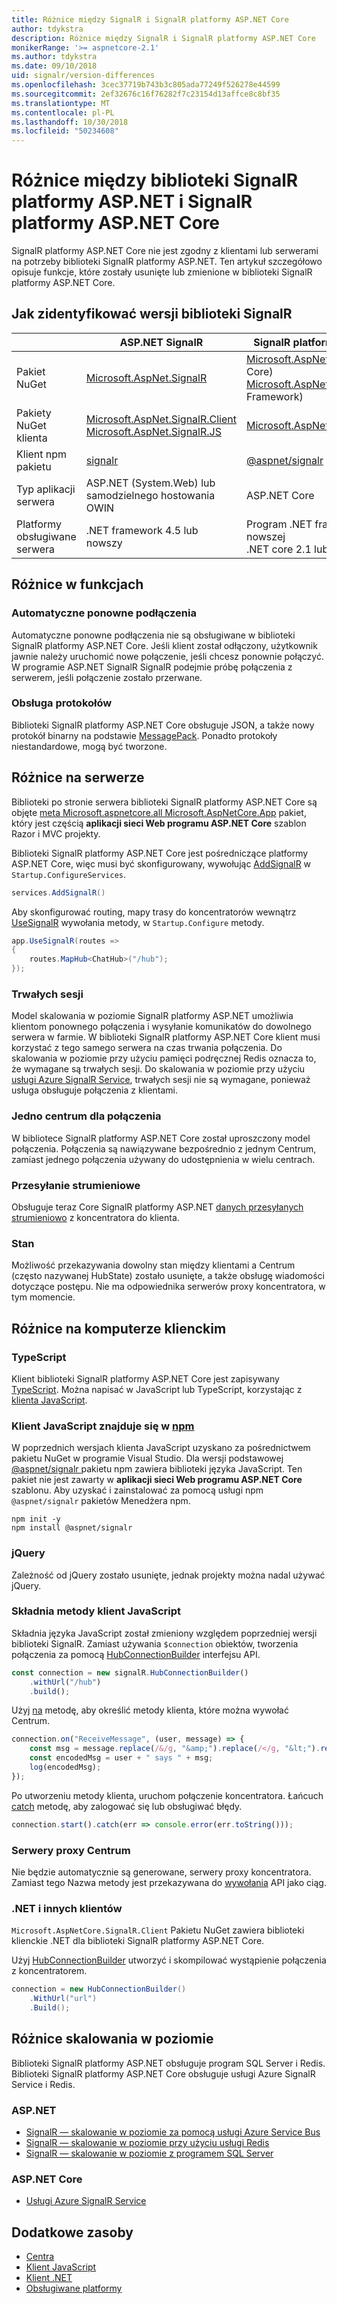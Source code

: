 ```yaml
---
title: Różnice między SignalR i SignalR platformy ASP.NET Core
author: tdykstra
description: Różnice między SignalR i SignalR platformy ASP.NET Core
monikerRange: '>= aspnetcore-2.1'
ms.author: tdykstra
ms.date: 09/10/2018
uid: signalr/version-differences
ms.openlocfilehash: 3cec37719b743b3c805ada77249f526278e44599
ms.sourcegitcommit: 2ef32676c16f76282f7c23154d13affce8c8bf35
ms.translationtype: MT
ms.contentlocale: pl-PL
ms.lasthandoff: 10/30/2018
ms.locfileid: "50234608"
---
```

# <a name="differences-between-aspnet-signalr-and-aspnet-core-signalr"></a>Różnice między biblioteki SignalR platformy ASP.NET i SignalR platformy ASP.NET Core

SignalR platformy ASP.NET Core nie jest zgodny z klientami lub serwerami na potrzeby biblioteki SignalR platformy ASP.NET. Ten artykuł szczegółowo opisuje funkcje, które zostały usunięte lub zmienione w biblioteki SignalR platformy ASP.NET Core.

## <a name="how-to-identify-the-signalr-version"></a>Jak zidentyfikować wersji biblioteki SignalR

|                      | ASP.NET SignalR | SignalR platformy ASP.NET Core |
| -------------------- | --------------- | -------------------- |
| Pakiet NuGet | [Microsoft.AspNet.SignalR](https://www.nuget.org/packages/Microsoft.AspNet.SignalR/) | [Microsoft.AspNetCore.App](https://www.nuget.org/packages/Microsoft.AspNetCore.App/) (.NET Core)<br>[Microsoft.AspNetCore.SignalR](https://www.nuget.org/packages/Microsoft.AspNetCore.SignalR/) (.NET Framework) |
| Pakiety NuGet klienta | [Microsoft.AspNet.SignalR.Client](https://www.nuget.org/packages/Microsoft.AspNet.SignalR.Client/)<br>[Microsoft.AspNet.SignalR.JS](https://www.nuget.org/packages/Microsoft.AspNet.SignalR.JS/) | [Microsoft.AspNetCore.SignalR.Client](https://www.nuget.org/packages/Microsoft.AspNetCore.SignalR.Client/) |
| Klient npm pakietu | [signalr](https://www.npmjs.com/package/signalr) | [@aspnet/signalr](https://www.npmjs.com/package/@aspnet/signalr) |
| Typ aplikacji serwera | ASP.NET (System.Web) lub samodzielnego hostowania OWIN | ASP.NET Core |
| Platformy obsługiwane serwera | .NET framework 4.5 lub nowszy | Program .NET framework 4.6.1 lub nowszej<br>.NET core 2.1 lub nowszej |

## <a name="feature-differences"></a>Różnice w funkcjach

### <a name="automatic-reconnects"></a>Automatyczne ponowne podłączenia

Automatyczne ponowne podłączenia nie są obsługiwane w biblioteki SignalR platformy ASP.NET Core. Jeśli klient został odłączony, użytkownik jawnie należy uruchomić nowe połączenie, jeśli chcesz ponownie połączyć. W programie ASP.NET SignalR SignalR podejmie próbę połączenia z serwerem, jeśli połączenie zostało przerwane. 

### <a name="protocol-support"></a>Obsługa protokołów

Biblioteki SignalR platformy ASP.NET Core obsługuje JSON, a także nowy protokół binarny na podstawie [MessagePack](xref:signalr/messagepackhubprotocol). Ponadto protokoły niestandardowe, mogą być tworzone.

## <a name="differences-on-the-server"></a>Różnice na serwerze

Biblioteki po stronie serwera biblioteki SignalR platformy ASP.NET Core są objęte [meta Microsoft.aspnetcore.all Microsoft.AspNetCore.App](xref:fundamentals/metapackage-app) pakiet, który jest częścią **aplikacji sieci Web programu ASP.NET Core** szablon Razor i MVC projekty.

Biblioteki SignalR platformy ASP.NET Core jest pośredniczące platformy ASP.NET Core, więc musi być skonfigurowany, wywołując [AddSignalR](/dotnet/api/microsoft.extensions.dependencyinjection.signalrdependencyinjectionextensions.addsignalr) w `Startup.ConfigureServices`.

```csharp
services.AddSignalR()
```

Aby skonfigurować routing, mapy trasy do koncentratorów wewnątrz [UseSignalR](/dotnet/api/microsoft.aspnetcore.builder.signalrappbuilderextensions.usesignalr) wywołania metody, w `Startup.Configure` metody.

```csharp
app.UseSignalR(routes =>
{
    routes.MapHub<ChatHub>("/hub");
});
```

### <a name="sticky-sessions"></a>Trwałych sesji

Model skalowania w poziomie SignalR platformy ASP.NET umożliwia klientom ponownego połączenia i wysyłanie komunikatów do dowolnego serwera w farmie. W biblioteki SignalR platformy ASP.NET Core klient musi korzystać z tego samego serwera na czas trwania połączenia. Do skalowania w poziomie przy użyciu pamięci podręcznej Redis oznacza to, że wymagane są trwałych sesji. Do skalowania w poziomie przy użyciu [usługi Azure SignalR Service](/azure/azure-signalr/), trwałych sesji nie są wymagane, ponieważ usługa obsługuje połączenia z klientami. 

### <a name="single-hub-per-connection"></a>Jedno centrum dla połączenia

W bibliotece SignalR platformy ASP.NET Core został uproszczony model połączenia. Połączenia są nawiązywane bezpośrednio z jednym Centrum, zamiast jednego połączenia używany do udostępnienia w wielu centrach.

### <a name="streaming"></a>Przesyłanie strumieniowe

Obsługuje teraz Core SignalR platformy ASP.NET [danych przesyłanych strumieniowo](xref:signalr/streaming) z koncentratora do klienta.

### <a name="state"></a>Stan

Możliwość przekazywania dowolny stan między klientami a Centrum (często nazywanej HubState) zostało usunięte, a także obsługę wiadomości dotyczące postępu. Nie ma odpowiednika serwerów proxy koncentratora, w tym momencie.

## <a name="differences-on-the-client"></a>Różnice na komputerze klienckim

### <a name="typescript"></a>TypeScript

Klient biblioteki SignalR platformy ASP.NET Core jest zapisywany [TypeScript](https://www.typescriptlang.org/). Można napisać w JavaScript lub TypeScript, korzystając z [klienta JavaScript](xref:signalr/javascript-client).

### <a name="the-javascript-client-is-hosted-at-npmhttpswwwnpmjscom"></a>Klient JavaScript znajduje się w [npm](https://www.npmjs.com/)

W poprzednich wersjach klienta JavaScript uzyskano za pośrednictwem pakietu NuGet w programie Visual Studio. Dla wersji podstawowej [ @aspnet/signalr ](https://www.npmjs.com/package/@aspnet/signalr) pakietu npm zawiera biblioteki języka JavaScript. Ten pakiet nie jest zawarty w **aplikacji sieci Web programu ASP.NET Core** szablonu. Aby uzyskać i zainstalować za pomocą usługi npm `@aspnet/signalr` pakietów Menedżera npm.

```console
npm init -y
npm install @aspnet/signalr
```

### <a name="jquery"></a>jQuery

Zależność od jQuery zostało usunięte, jednak projekty można nadal używać jQuery.

### <a name="javascript-client-method-syntax"></a>Składnia metody klient JavaScript

Składnia języka JavaScript został zmieniony względem poprzedniej wersji biblioteki SignalR. Zamiast używania `$connection` obiektów, tworzenia połączenia za pomocą [HubConnectionBuilder](/javascript/api/%40aspnet/signalr/hubconnectionbuilder) interfejsu API.

```javascript
const connection = new signalR.HubConnectionBuilder()
    .withUrl("/hub")
    .build();
```

Użyj [na](/javascript/api/@aspnet/signalr/HubConnection#on) metodę, aby określić metody klienta, które można wywołać Centrum.

```javascript
connection.on("ReceiveMessage", (user, message) => {
    const msg = message.replace(/&/g, "&amp;").replace(/</g, "&lt;").replace(/>/g, "&gt;");
    const encodedMsg = user + " says " + msg;
    log(encodedMsg);
});
```

Po utworzeniu metody klienta, uruchom połączenie koncentratora. Łańcuch [catch](https://developer.mozilla.org/docs/Web/JavaScript/Reference/Global_Objects/Promise/catch) metodę, aby zalogować się lub obsługiwać błędy.

```javascript
connection.start().catch(err => console.error(err.toString()));
```

### <a name="hub-proxies"></a>Serwery proxy Centrum

Nie będzie automatycznie są generowane, serwery proxy koncentratora. Zamiast tego Nazwa metody jest przekazywana do [wywołania](/javascript/api/%40aspnet/signalr/hubconnection#invoke) API jako ciąg.

### <a name="net-and-other-clients"></a>.NET i innych klientów

`Microsoft.AspNetCore.SignalR.Client` Pakietu NuGet zawiera biblioteki klienckie .NET dla biblioteki SignalR platformy ASP.NET Core.

Użyj [HubConnectionBuilder](/dotnet/api/microsoft.aspnetcore.signalr.client.hubconnectionbuilder) utworzyć i skompilować wystąpienie połączenia z koncentratorem.

```csharp
connection = new HubConnectionBuilder()
    .WithUrl("url")
    .Build();
```

## <a name="scaleout-differences"></a>Różnice skalowania w poziomie

Biblioteki SignalR platformy ASP.NET obsługuje program SQL Server i Redis. Biblioteki SignalR platformy ASP.NET Core obsługuje usługi Azure SignalR Service i Redis.

### <a name="aspnet"></a>ASP.NET

* [SignalR — skalowanie w poziomie za pomocą usługi Azure Service Bus](/aspnet/signalr/overview/performance/scaleout-with-windows-azure-service-bus)
* [SignalR — skalowanie w poziomie przy użyciu usługi Redis](/aspnet/signalr/overview/performance/scaleout-with-redis)
* [SignalR — skalowanie w poziomie z programem SQL Server](/aspnet/signalr/overview/performance/scaleout-with-sql-server)

### <a name="aspnet-core"></a>ASP.NET Core

* [Usługi Azure SignalR Service](/azure/azure-signalr/)

## <a name="additional-resources"></a>Dodatkowe zasoby

* [Centra](xref:signalr/hubs)
* [Klient JavaScript](xref:signalr/javascript-client)
* [Klient .NET](xref:signalr/dotnet-client)
* [Obsługiwane platformy](xref:signalr/supported-platforms)
